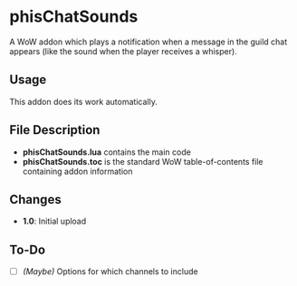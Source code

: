 # phisChatSounds
A WoW addon which plays a notification when a message in the guild chat appears (like the sound when the player receives a whisper).

## Usage
This addon does its work automatically.

## File Description
- **phisChatSounds.lua** contains the main code
- **phisChatSounds.toc** is the standard WoW table-of-contents file containing addon information

## Changes
- **1.0**: Initial upload

## To-Do
- [ ] *(Maybe)* Options for which channels to include